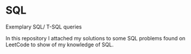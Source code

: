 # SQL
Exemplary SQL/  T-SQL queries

In this repository I attached my solutions to some SQL problems found on LeetCode to show of my knowledge of SQL.
